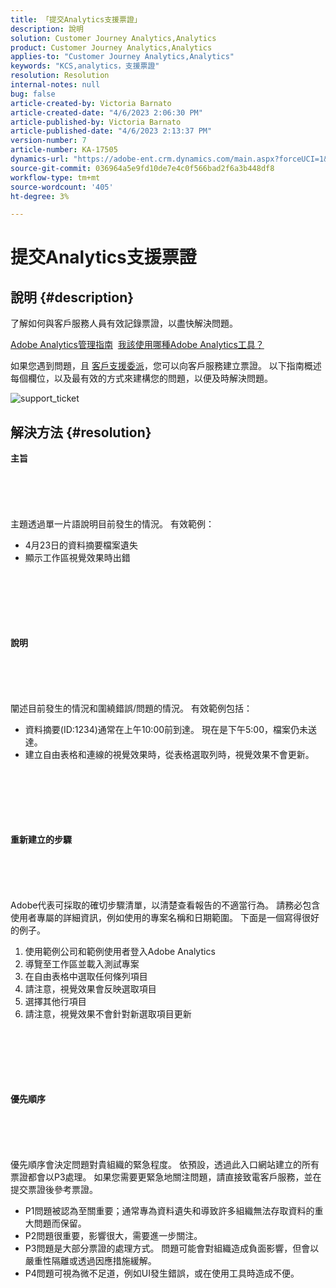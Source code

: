 ```yaml
---
title: 「提交Analytics支援票證」
description: 說明
solution: Customer Journey Analytics,Analytics
product: Customer Journey Analytics,Analytics
applies-to: "Customer Journey Analytics,Analytics"
keywords: "KCS,analytics，支援票證"
resolution: Resolution
internal-notes: null
bug: false
article-created-by: Victoria Barnato
article-created-date: "4/6/2023 2:06:30 PM"
article-published-by: Victoria Barnato
article-published-date: "4/6/2023 2:13:37 PM"
version-number: 7
article-number: KA-17505
dynamics-url: "https://adobe-ent.crm.dynamics.com/main.aspx?forceUCI=1&pagetype=entityrecord&etn=knowledgearticle&id=f529d237-84d4-ed11-a7c7-6045bd006295"
source-git-commit: 036964a5e9fd10de7e4c0f566bad2f6a3b448df8
workflow-type: tm+mt
source-wordcount: '405'
ht-degree: 3%

---
```


# 提交Analytics支援票證

## 說明 {#description}


了解如何與客戶服務人員有效記錄票證，以盡快解決問題。

[Adobe Analytics管理指南](https://experienceleague.adobe.com/docs/analytics/admin/home.html?lang=zh-Hant)  [我該使用哪種Adobe Analytics工具？](https://experienceleague.adobe.com/docs/analytics/analyze/admin-overview/which-analytics-tool.html)

如果您遇到問題，且 [客戶支援委派](https://helpx.adobe.com/experience-cloud/supported-users.html)，您可以向客戶服務建立票證。 以下指南概述每個欄位，以及最有效的方式來建構您的問題，以便及時解決問題。

![support_ticket](https://helpx.adobe.com/content/dam/help/en/analytics/kb/submitting-an-analytics-support-ticket/jcr:content/main-pars/image/support_ticket.png "support_ticket")


## 解決方法 {#resolution}

<b>主旨</b><br><br><br><br> <br><br>
主題透過單一片語說明目前發生的情況。 有效範例：

- 4月23日的資料摘要檔案遺失
- 顯示工作區視覺效果時出錯

<br><br><br><br> <br><br><b>說明</b><br><br><br><br> <br><br>
闡述目前發生的情況和圍繞錯誤/問題的情況。 有效範例包括：

- 資料摘要(ID:1234)通常在上午10:00前到達。 現在是下午5:00，檔案仍未送達。
- 建立自由表格和連線的視覺效果時，從表格選取列時，視覺效果不會更新。

<br><br><br><br> <br><br><b>重新建立的步驟</b><br><br><br><br> <br><br>
Adobe代表可採取的確切步驟清單，以清楚查看報告的不適當行為。 請務必包含使用者專屬的詳細資訊，例如使用的專案名稱和日期範圍。 下面是一個寫得很好的例子。

1. 使用範例公司和範例使用者登入Adobe Analytics
2. 導覽至工作區並載入測試專案
3. 在自由表格中選取任何條列項目
4. 請注意，視覺效果會反映選取項目
5. 選擇其他行項目
6. 請注意，視覺效果不會針對新選取項目更新

<br><br><br><br> <br><br><b>優先順序</b><br><br><br><br> <br><br>
優先順序會決定問題對貴組織的緊急程度。 依預設，透過此入口網站建立的所有票證都會以P3處理。 如果您需要更緊急地關注問題，請直接致電客戶服務，並在提交票證後參考票證。

- P1問題被認為至關重要；通常專為資料遺失和導致許多組織無法存取資料的重大問題而保留。
- P2問題很重要，影響很大，需要進一步關注。
- P3問題是大部分票證的處理方式。 問題可能會對組織造成負面影響，但會以嚴重性隔離或透過因應措施緩解。
- P4問題可視為微不足道，例如UI發生錯誤，或在使用工具時造成不便。

<br><br><br><br>